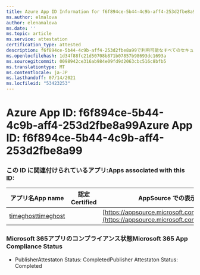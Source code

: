 ```yaml
---
title: Azure App ID Information for f6f894ce-5b44-4c9b-aff4-253d2fbe8a99
ms.author: elmalova
author: elenamalova
ms.date: ''
ms.topic: article
ms.service: attestation
certification_type: attested
description: f6f894ce-5b44-4c9b-aff4-253d2fbe8a99で利用可能なすべてのセキュリティおよびコンプライアンス情報。
ms.openlocfilehash: 1d34f88fc21d50708b871b07857b98693dc1693a
ms.sourcegitcommit: 0098942ce316ab984e09fd9d2063cbc516c8bfb5
ms.translationtype: MT
ms.contentlocale: ja-JP
ms.lasthandoff: 07/14/2021
ms.locfileid: "53423253"
---
```

# <a name="azure-app-id-f6f894ce-5b44-4c9b-aff4-253d2fbe8a99"></a><span data-ttu-id="5e6fe-103">Azure App ID: f6f894ce-5b44-4c9b-aff4-253d2fbe8a99</span><span class="sxs-lookup"><span data-stu-id="5e6fe-103">Azure App ID: f6f894ce-5b44-4c9b-aff4-253d2fbe8a99</span></span>


### <a name="apps-associated-with-this-id"></a><span data-ttu-id="5e6fe-104">この ID に関連付けられているアプリ:</span><span class="sxs-lookup"><span data-stu-id="5e6fe-104">Apps associated with this ID:</span></span>
| <span data-ttu-id="5e6fe-105">**アプリ名**</span><span class="sxs-lookup"><span data-stu-id="5e6fe-105">**App name**</span></span> | <span data-ttu-id="5e6fe-106">**認定**</span><span class="sxs-lookup"><span data-stu-id="5e6fe-106">**Certified**</span></span> | <span data-ttu-id="5e6fe-107">**AppSource での表示**</span><span class="sxs-lookup"><span data-stu-id="5e6fe-107">**View in AppSource**</span></span> |
|-|-|-|
| [<span data-ttu-id="5e6fe-108">timeghost</span><span class="sxs-lookup"><span data-stu-id="5e6fe-108">timeghost</span></span>](https://docs.microsoft.com/en-us/microsoft-365-app-certification/forward/WA200001532) |  | [https://appsource.microsoft.com/product/office/WA200001532](https://appsource.microsoft.com/product/office/WA200001532) |

### <a name="microsoft-365-app-compliance-status"></a><span data-ttu-id="5e6fe-109">Microsoft 365アプリのコンプライアンス状態</span><span class="sxs-lookup"><span data-stu-id="5e6fe-109">Microsoft 365 App Compliance Status</span></span>
- <span data-ttu-id="5e6fe-110">PublisherAttestaton Status: Completed</span><span class="sxs-lookup"><span data-stu-id="5e6fe-110">Publisher Attestaton Status: Completed</span></span>
